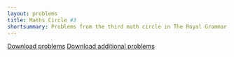 ```yaml
---
layout: problems
title: Maths Circle #3
shortsummary: Problems from the third math circle in The Royal Grammar School for Boys in High Wycombe.
---
```


<a class="btn btn-primary btn-lg" href="2015_11_26_circlehw.pdf">Download problems</a>
<a class="btn btn-primary btn-lg" href="2015_11_26_circlehw_additional.pdf">Download additional problems</a>